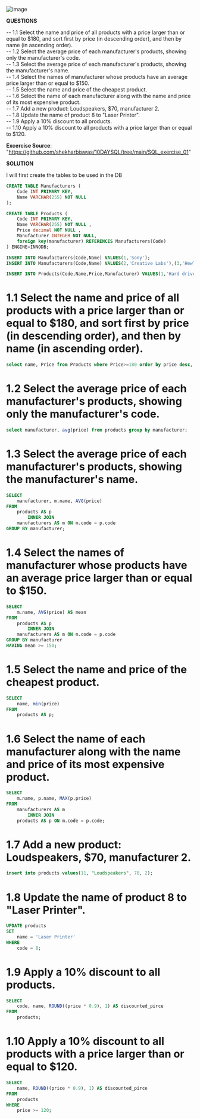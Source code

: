 ![image](https://user-images.githubusercontent.com/73824871/122379844-8a12c880-cf67-11eb-82fd-8cab2c47fad9.png)

**QUESTIONS**  

-- 1.1 Select the name and price of all products with a price larger than or equal to $180, and sort first by price (in descending order), and then by name (in ascending order).  
-- 1.2 Select the average price of each manufacturer's products, showing only the manufacturer's code.  
-- 1.3 Select the average price of each manufacturer's products, showing the manufacturer's name.  
-- 1.4 Select the names of manufacturer whose products have an average price larger than or equal to $150.  
-- 1.5 Select the name and price of the cheapest product.  
-- 1.6 Select the name of each manufacturer along with the name and price of its most expensive product.  
-- 1.7 Add a new product: Loudspeakers, $70, manufacturer 2.  
-- 1.8 Update the name of product 8 to "Laser Printer".  
-- 1.9 Apply a 10% discount to all products.  
-- 1.10 Apply a 10% discount to all products with a price larger than or equal to $120.  

**Excercise Source**: "https://github.com/shekharbiswas/10DAYSQL/tree/main/SQL_exercise_01"

**SOLUTION**

I will first create the tables to be used in the DB

````sql
CREATE TABLE Manufacturers (
    Code INT PRIMARY KEY,
    Name VARCHAR(255) NOT NULL
);

CREATE TABLE Products (
	Code INT PRIMARY KEY,  
    Name VARCHAR(255) NOT NULL ,  
    Price decimal NOT NULL ,  
    Manufacturer INTEGER NOT NULL,
    foreign key(manufacturer) REFERENCES Manufacturers(Code)
) ENGINE=INNODB;

INSERT INTO Manufacturers(Code,Name) VALUES(1,'Sony');
INSERT INTO Manufacturers(Code,Name) VALUES(2,'Creative Labs'),(3,'Hewlett-Packard'),(4,'Iomega'),(5,'Fujitsu'),(6,'Winchester');

INSERT INTO Products(Code,Name,Price,Manufacturer) VALUES(1,'Hard drive',240,5),(2,'Memory',120,6),(3,'ZIP drive',150,4),(4,'Floppy disk',5,6),(5,'Monitor',240,1),(6,'DVD drive',180,2),(7,'CD drive',90,2), (8,'Printer',270,3),(9,'Toner cartridge',66,3),(10,'DVD burner',180,2);
````

# 1.1 Select the name and price of all products with a price larger than or equal to $180, and sort first by price (in descending order), and then by name (in ascending order).
````sql
select name, Price from Products where Price>=180 order by price desc, name;
````

# 1.2 Select the average price of each manufacturer's products, showing only the manufacturer's code.
````sql
select manufacturer, avg(price) from products group by manufacturer;
````

# 1.3 Select the average price of each manufacturer's products, showing the manufacturer's name.
````sql
SELECT 
    manufacturer, m.name, AVG(price)
FROM
    products AS p
        INNER JOIN
    manufacturers AS m ON m.code = p.code
GROUP BY manufacturer;
````

# 1.4 Select the names of manufacturer whose products have an average price larger than or equal to $150.
````sql
SELECT 
    m.name, AVG(price) AS mean
FROM
    products AS p
        INNER JOIN
    manufacturers AS m ON m.code = p.code
GROUP BY manufacturer
HAVING mean >= 150;
````
# 1.5 Select the name and price of the cheapest product.
````sql
SELECT 
    name, min(price)
FROM
    products AS p;
````
# 1.6 Select the name of each manufacturer along with the name and price of its most expensive product.
````sql
SELECT 
    m.name, p.name, MAX(p.price)
FROM
    manufacturers AS m
        INNER JOIN
    products AS p ON m.code = p.code; 
````
# 1.7 Add a new product: Loudspeakers, $70, manufacturer 2.
````sql
insert into products values(11, "Loudspeakers", 70, 2);
````
# 1.8 Update the name of product 8 to "Laser Printer".
````sql
UPDATE products 
SET 
    name = 'Laser Printer'
WHERE
    code = 8;
````
# 1.9 Apply a 10% discount to all products.
````sql
SELECT 
    code, name, ROUND((price * 0.9), 1) AS discounted_pirce
FROM
    products;
````
# 1.10 Apply a 10% discount to all products with a price larger than or equal to $120.
````sql
SELECT 
    name, ROUND((price * 0.9), 1) AS discounted_pirce
FROM
    products
WHERE
    price >= 120;
````
